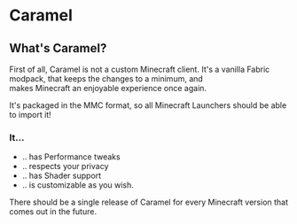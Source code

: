 # Caramel

## **What's Caramel?**

First of all, Caramel is not a custom Minecraft client. It's a vanilla Fabric modpack, that keeps the changes to a minimum, and  
makes Minecraft an enjoyable experience once again.

It's packaged in the MMC format, so all Minecraft Launchers should be able to import it!

### It...

- .. has Performance tweaks
- .. respects your privacy
- .. has Shader support
- .. is customizable as you wish.

There should be a single release of Caramel for every Minecraft version that comes out in the future.
